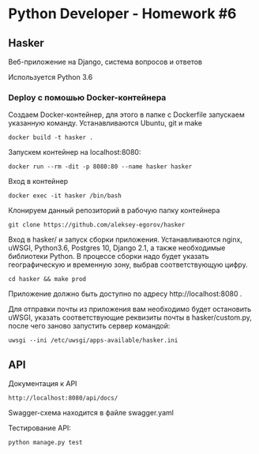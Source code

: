 # Python Developer - Homework #6

## Hasker

Веб-приложение на Django, система вопросов и ответов

Используется Python 3.6


### Deploy с помошью Docker-контейнера

Создаем Docker-контейнер, для этого в папке с Dockerfile запускаем указанную команду. Устанавливаются Ubuntu, git и make

    docker build -t hasker .

Запускем контейнер на localhost:8080:

    docker run --rm -dit -p 8080:80 --name hasker hasker

Вход в контейнер

    docker exec -it hasker /bin/bash

Клонируем данный репозиторий в рабочую папку контейнера

    git clone https://github.com/aleksey-egorov/hasker

Вход в hasker/ и запуск сборки приложения. Устанавливаются nginx, uWSGI, Python3.6, Postgres 10, Django 2.1, а также необходимые библиотеки Python.
В процессе сборки надо будет указать географическую и временную зону, выбрав соответствующую цифру.

    cd hasker && make prod

Приложение должно быть доступно по адресу http://localhost:8080 .

Для отправки почты из приложения вам необходимо будет остановить uWSGI, указать соответствующие реквизиты почты в hasker/custom.py,
после чего заново запустить сервер командой:

    uwsgi --ini /etc/uwsgi/apps-available/hasker.ini


## API

Документация к API

    http://localhost:8080/api/docs/

Swagger-схема находится в файле swagger.yaml

Тестирование API:

    python manage.py test



